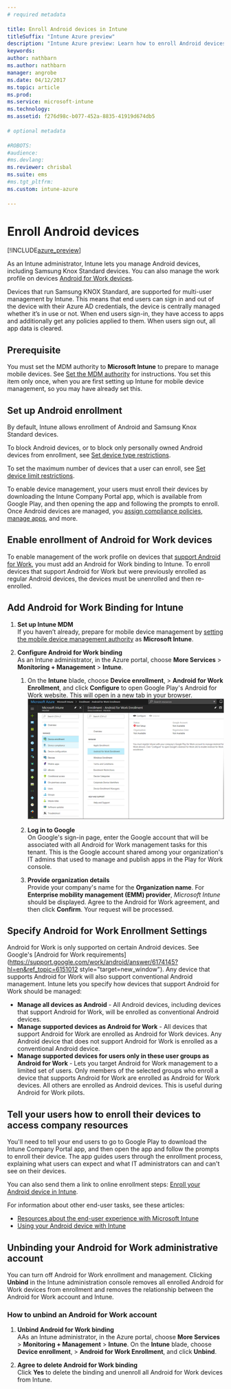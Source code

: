 ```yaml
---
# required metadata

title: Enroll Android devices in Intune
titleSuffix: "Intune Azure preview"
description: "Intune Azure preview: Learn how to enroll Android devices in Intune Azure preview."
keywords:
author: nathbarn
ms.author: nathbarn
manager: angrobe
ms.date: 04/12/2017
ms.topic: article
ms.prod:
ms.service: microsoft-intune
ms.technology:
ms.assetid: f276d98c-b077-452a-8835-41919d674db5

# optional metadata

#ROBOTS:
#audience:
#ms.devlang:
ms.reviewer: chrisbal
ms.suite: ems
#ms.tgt_pltfrm:
ms.custom: intune-azure

---
```


# Enroll Android devices

[!INCLUDE[azure_preview](./includes/azure_preview.md)]

As an Intune administrator, Intune lets you manage Android devices, including Samsung Knox Standard devices. You can also manage the work profile on devices [Android for Work devices](#enable-enrollment-of-android-for-work-devices).

Devices that run Samsung KNOX Standard, are supported for multi-user management by Intune. This means that end users can sign in and out of the device with their Azure AD credentials, the device is centrally managed whether it’s in use or not. When end users sign-in, they have access to apps and additionally get any policies applied to them. When users sign out, all app data is cleared.

## Prerequisite

You must set the MDM authority to **Microsoft Intune** to prepare to manage mobile devices. See [Set the MDM authority](mdm-authority-set.md) for instructions. You set this item only once, when you are first setting up Intune for mobile device management, so you may have already set this.

## Set up Android enrollment

By default, Intune allows enrollment of Android and Samsung Knox Standard devices.

To block Android devices, or to block only personally owned Android devices from enrollment, see [Set device type restrictions](enrollment-restrictions-set.md#set-device-type-restrictions).

To set the maximum number of devices that a user can enroll, see [Set device limit restrictions](enrollment-restrictions-set.md#set-device-limit-restrictions).

To enable device management, your users must enroll their devices by downloading the Intune Company Portal app, which is available from Google Play, and then opening the app and following the prompts to enroll. Once Android devices are managed, you [assign compliance policies](../set-device-compliance/create-a-compliance-policy-for-android.md), [manage apps](../manage-apps/what-is-app-management.md), and more.

## Enable enrollment of Android for Work devices

To enable management of the work profile on devices that [support Android for Work](https://support.google.com/work/android/answer/6174145?hl=en&ref_topic=6151012), you must add an Android for Work binding to Intune. To enroll devices that support Android for Work but were previously enrolled as regular Android devices, the devices must be unenrolled and then re-enrolled.

## Add Android for Work Binding for Intune

1. **Set up Intune MDM**<br>
If you haven’t already, prepare for mobile device management by  [setting the mobile device management authority](set-mdm-authority.md) as **Microsoft Intune**.

2. **Configure Android for Work binding**<br>
    As an Intune administrator, in the Azure portal, choose **More Services** > **Monitoring + Management** > **Intune**.

    1. On the **Intune** blade, choose **Device enrollment**, > **Android for Work Enrollment**, and click **Configure** to open Google Play's Android for Work website. This will open in a new tab in your browser.
  ![Screenshot showing link to Configure the Android for Work binding](./media/android-work-bind.png)

    2. **Log in to Google**<br>
   On Google's sign-in page, enter the Google account that will be associated with all Android for Work management tasks for this tenant. This is the Google account shared among your organization's IT admins that used to manage and publish apps in the Play for Work console.

    3. **Provide organization details**<br>
   Provide your company's name for the **Organization name**. For **Enterprise mobility management (EMM) provider**, *Microsoft Intune* should be displayed. Agree to the Android for Work agreement, and then click **Confirm**. Your request will be processed.

## Specify Android for Work Enrollment Settings
   Android for Work is only supported on certain Android devices. See Google's [Android for Work requirements](https://support.google.com/work/android/answer/6174145?hl=en&ref_topic=6151012 style="target=new_window"). Any device that supports Android for Work will also support conventional Android management.  Intune lets you specify how devices that support Android for Work should be managed:

   - **Manage all devices as Android** - All Android devices, including devices that support Android for Work, will be enrolled as conventional Android devices.
   - **Manage supported devices as Android for Work** - All devices that support Android for Work are enrolled as Android for Work devices. Any Android device that does not support Android for Work is enrolled as a conventional Android device.
   - **Manage supported devices for users only in these user groups as Android for Work** - Lets you target Android for Work management to a limited set of users. Only members of the selected groups who enroll a device that supports Android for Work are enrolled as Android for Work devices. All others are enrolled as Android devices. This is useful during Android for Work pilots.

<!--  ## Next steps for Android for Work
After configuring the Android for Work binding and settings, you can do the following:
- [Deploy Android for Work apps](android-for-work-apps.md)
- [Add Android for Work configuration policies](android-for-work-policy-settings-in-microsoft-intune.md)  -->

## Tell your users how to enroll their devices to access company resources

You'll need to tell your end users to go to Google Play to download the Intune Company Portal app, and then open the app and follow the prompts to enroll their device. The app guides users through the enrollment process, explaining what users can expect and what IT administrators can and can't see on their devices.

You can also send them a link to online enrollment steps: [Enroll your Android device in Intune](https://docs.microsoft.com/intune-user-help/enroll-your-device-in-intune-android).

For information about other end-user tasks, see these articles:

- [Resources about the end-user experience with Microsoft Intune](https://docs.microsoft.com/intune-classic/deploy-use/how-to-educate-your-end-users-about-microsoft-intune)
- [Using your Android device with Intune](https://docs.microsoft.com/intune-user-help/using-your-android-device-with-intune)

## Unbinding your Android for Work administrative account

You can turn off Android for Work enrollment and management. Clicking **Unbind** in the Intune administration console removes all enrolled Android for Work devices from enrollment and removes the relationship between the Android for Work account and Intune.

### How to unbind an Android for Work account

1. **Unbind Android for Work binding**<br>
    AAs an Intune administrator, in the Azure portal, choose **More Services** > **Monitoring + Management** > **Intune**.  On the **Intune** blade, choose **Device enrollment**, > **Android for Work Enrollment**, and click **Unbind**.

2. **Agree to delete Android for Work binding**<br>
  Click **Yes** to delete the binding and unenroll all Android for Work devices from Intune.

